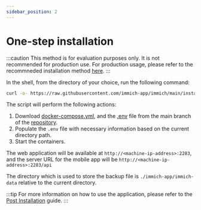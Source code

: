 ```yaml
---
sidebar_position: 2
---
```


# One-step installation

:::caution
This method is for evaluation purposes only. It is not recommended for production use. For production usage, please refer to the recommneded installation method [here](/docs/installation/recommended-installation).
:::

In the shell, from the directory of your choice, run the following command:

```bash
curl -o- https://raw.githubusercontent.com/immich-app/immich/main/install.sh | bash
```

The script will perform the following actions:

1. Download [docker-compose.yml](https://github.com/immich-app/immich/blob/main/docker/docker-compose.yml), and the [.env](https://github.com/immich-app/immich/blob/main/docker/.env.example) file from the main branch of the [repository](https://github.com/immich-app/immich).
2. Populate the `.env` file with necessary information based on the current directory path.
3. Start the containers.

The web application will be available at `http://<machine-ip-address>:2283`, and the server URL for the mobile app will be `http://<machine-ip-address>:2283/api`

The directory which is used to store the backup file is `./immich-app/immich-data` relative to the current directory.

:::tip
For more information on how to use the application, please refer to the [Post Installation](/docs/usage/post-installation) guide.
:::